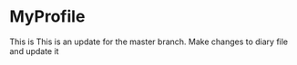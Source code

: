 # MyProfile
This is This is an update for the master branch.
Make changes to diary file and update it
